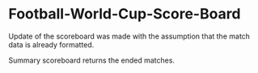 # Football-World-Cup-Score-Board
Update of the scoreboard was made with the assumption that the match data is already formatted.

Summary scoreboard returns the ended matches.
